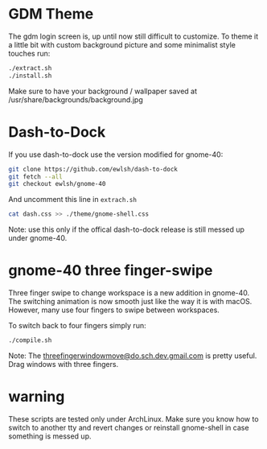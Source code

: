 # GDM Theme

The gdm login screen is, up until now still difficult to customize.
To theme it a little bit with custom background picture and some minimalist style touches run:

```sh
./extract.sh
./install.sh
```

Make sure to have your background / wallpaper saved at /usr/share/backgrounds/background.jpg

# Dash-to-Dock

If you use dash-to-dock use the version modified for gnome-40:

```sh
git clone https://github.com/ewlsh/dash-to-dock
git fetch --all
git checkout ewlsh/gnome-40
```

And uncomment this line in `extrach.sh`

```sh
cat dash.css >> ./theme/gnome-shell.css
```

Note: use this only if the offical dash-to-dock release is still messed up under gnome-40.

# gnome-40 three finger-swipe

Three finger swipe to change workspace is a new addition in gnome-40. The switching animation is now smooth just like the way it is with macOS. However, many use four fingers to swipe between workspaces.

To switch back to four fingers simply run:

```sh
./compile.sh
```
Note: The threefingerwindowmove@do.sch.dev.gmail.com is pretty useful. Drag windows with three fingers.


# warning
These scripts are tested only under ArchLinux. Make sure you know how to switch to another tty and revert changes or reinstall gnome-shell in case something is messed up.